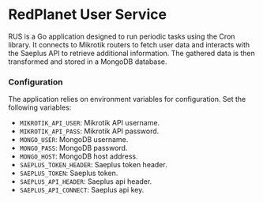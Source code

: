 # RedPlanet User Service

RUS is a Go application designed to run periodic tasks using the Cron library. It connects to Mikrotik routers to fetch user data and interacts with the Saeplus API to retrieve additional information. The gathered data is then transformed and stored in a MongoDB database.

### Configuration

The application relies on environment variables for configuration. Set the following variables:

- `MIKROTIK_API_USER`: Mikrotik API username.
- `MIKROTIK_API_PASS`: Mikrotik API password.
- `MONGO_USER`: MongoDB username.
- `MONGO_PASS`: MongoDB password.
- `MONGO_HOST`: MongoDB host address.
- `SAEPLUS_TOKEN_HEADER`: Saeplus token header.
- `SAEPLUS_TOKEN`: Saeplus token.
- `SAEPLUS_API_HEADER`: Saeplus api header.
- `SAEPLUS_API_CONNECT`: Saeplus api key.